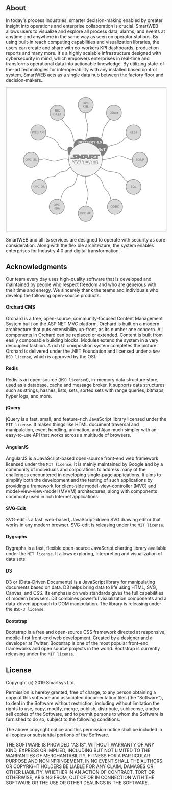 #
## About
In today's process industries, smarter decision-making enabled by greater insight into operations and enterprise collaboration is crucial. SmartWEB allows users to visualize and explore all process data, alarms, and events at anytime and anywhere in the same way as seen on operator stations. By using built-in reach computing capabilities and 
visualization libraries, the users can create and share with co-workers KPI dashboards, production reports and many more. It's a highly scalable infrastructure designed with cybersecurity in mind, which empowers enterprises in real-time and transforms operational data into actionable knowledge. By utilizing state-of-the-art technologies for
interoperability with any installed based control system, SmartWEB acts as a single data hub between the factory floor and decision-makers..

![](./media/index/image1.png)

SmartWEB and all its services are designed to operate with security as  core consideration. Along with the flexible architecture, the system enables enterprises for Industry 4.0 and digital transformation.

## Acknowledgments
Our team every day uses high-quality software that is developed and maintained by people who respect freedom and who are generous with their time and energy. We sincerely thank the teams and individuals who develop the following open-source products.

#### Orchard CMS
Orchard is a free, open-source, community-focused Content Management System built on the ASP.NET MVC platform. Orchard is built on a modern architecture that puts extensibility up-front, as its number one concern. All components in Orchard can be replaced or extended. Content is built from easily composable building blocks. Modules extend the system in a very decoupled fashion. A rich UI composition system completes the picture. Orchard is delivered under the .NET Foundation and licensed under a `New BSD license`, which is approved by the OSI.

#### Redis
Redis is an open-source (`BSD licensed`), in-memory data structure store, used as a database, cache and message broker. It supports data structures such as strings, hashes, lists, sets, sorted sets with range queries, bitmaps, hyper logs, and more.

#### jQuery
jQuery is a fast, small, and feature-rich JavaScript library licensed under the `MIT license`. It makes things like HTML document traversal and manipulation, event handling, animation, and Ajax much simpler with an easy-to-use API that works across a multitude of browsers.

#### AngularJS
AngularJS is a JavaScript-based open-source front-end web framework licensed under the `MIT license`. It is mainly maintained by Google and by a community of individuals and corporations to address many of the challenges encountered in developing single-page applications. It aims to simplify both the development and the testing of such applications by providing a framework for client-side model-view-controller (MVC) and model-view-view-model (MVVM) architectures, along with components commonly used in rich Internet applications.

#### SVG-Edit
SVG-edit is a fast, web-based, JavaScript-driven SVG drawing editor that works in any modern browser. SVG-edit is releasing under the `MIT license`.

#### Dygraphs
Dygraphs is a fast, flexible open-source JavaScript charting library available under the `MIT license`. It allows exploring, interpreting and visualization of data sets.

#### D3
D3 or (Data-Driven Documents) is a JavaScript library for manipulating documents based on data. D3 helps bring data to life using HTML, SVG, Canvas, and CSS. Its emphasis on web standards gives the full capabilities of modern browsers. D3 combines powerful visualization components and a data-driven approach to DOM manipulation. The library is releasing under the `BSD-3 license`.

#### Bootstrap
Bootstrap is a free and open-source CSS framework directed at responsive, mobile-first front-end web development. Created by a designer and a developer at Twitter, Bootstrap is one of the most popular front-end frameworks and open source projects in the world. Bootstrap is currently releasing under the `MIT license`.

## License
Copyright (c) 2019 Smartsys Ltd.

Permission is hereby granted, free of charge, to any person obtaining a copy of this software and associated documentation files (the "Software"), to deal in the Software without restriction, including without limitation the rights to use, copy, modify, merge, publish, distribute, sublicense, and/or sell copies of the Software, and to permit persons to whom the Software is furnished to do so, subject to the following conditions:

The above copyright notice and this permission notice shall be included in all copies or substantial portions of the Software.

THE SOFTWARE IS PROVIDED "AS IS", WITHOUT WARRANTY OF ANY KIND, EXPRESS OR IMPLIED, INCLUDING BUT NOT LIMITED TO THE WARRANTIES OF MERCHANTABILITY, FITNESS FOR A PARTICULAR PURPOSE AND NONINFRINGEMENT. IN NO EVENT SHALL THE AUTHORS OR COPYRIGHT HOLDERS BE LIABLE FOR ANY CLAIM, DAMAGES OR OTHER LIABILITY, WHETHER IN AN ACTION OF CONTRACT, TORT OR OTHERWISE, ARISING FROM, OUT OF OR IN CONNECTION WITH THE SOFTWARE OR THE USE OR OTHER DEALINGS IN THE SOFTWARE.
